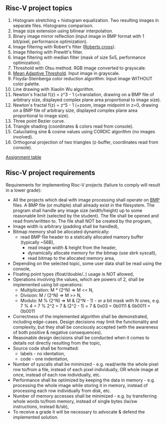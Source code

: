 ## Risc-V project topics
1. Histogram stretching + histogram equalization. Two resulting images in separate files. Histograms comparison.
2. Image size extension using bilinear interpolation. 
3. Binary image mirror reflection (input image in BMP format with 1 bit/pixel, performance optimization).
4. Image filtering with Robert's filter ([Roberts cross](https://en.wikipedia.org/wiki/Roberts_cross)).
5. Image filtering with Prewitt's filter. 
6. Image filtering with median filter (mask of size 5x5, performance optimization).
7. Threshold with Otsu method. RGB image converted to grayscale.
8. [Mean Adaptive Threshold](https://homepages.inf.ed.ac.uk/rbf/HIPR2/adpthrsh.htm). Input image in grayscale.
9. Floyda-Steinberga color reduction algorithm. Input image WITHOUT color palette.
10. Line drawing with Xiaolin Wu algorithm.
11. Newton's fractal f(z) = z^3 - 1 (+translation, drawing on a BMP file of arbitrary size, displayed complex plane area proportional to image size).
12. Newton's fractal f(z) = z^5 - 1 (+zoom, image midpoint in z=0, drawing on a BMP file of arbitrary size, displayed complex plane area proportional to image size).
13. Three point Bezier curve.
14. Triangle shading (coordinates & colors read from console). 
15. Calucliating sine & cosine values using CORDIC algorithm (no images involved). 
16. Orthogonal projection of two triangles (z-buffer, coordinates read from console). 

[Assignment table](https://wutwaw-my.sharepoint.com/:x:/g/personal/slawomir_niespodziany_pw_edu_pl/ERwLc89tU91BrhZMLEFLZn4B0fcK_YF8B_xaa77L4twK6A?e=HZKwos)

## Risc-V project requirements
Requirements for implementing Risc-V projects (failure to comply will result in a lower grade):

- All the projects which deal with image processing shall operate on [BMP](https://en.wikipedia.org/wiki/BMP_file_format) files. A BMP file (or multiple) shall already exist in the filesystem. The program shall handle any image size (width/height) up to some reasonable limit (selected by the student). The file shall be opened and read from/writtten to. The file shall NOT be created by the program,
- Image width is arbitrary (padding shall be handled),
- Bitmap memory shall be allocated dynamically:
  - read BMP file header to a statically allocated mamory buffer (typically ~56B),
	- read image width & height from the header,
	- dynamically allocate memory for the bitmap (use sbrk syscall),
	- read bitmap to the allocated memory area,
- Depending on the selected topic, some user data shall be read using the console,
- Floating point types (float/double/..) usage is NOT allowed,
- Operations involving the values, which are powers of 2, shall be implemented using bit operations:
  - Multiplication: M * (2^N) => M << N,
  - Division: M / (2^N) => M >> N,
  - Modulo: M % (2^N) => M & (2^N - 1) - or a bit mask with N ones, e.g. 7 % 4 = 7 % 2^2 = 7 & (2^2 - 1) = 7 & 0x03 = 0b0111 & 0b0011 = 0b0011
- Correctness of the implemented algorithm shall be demonstrated, including edge-cases. Design decisions may limit the functionality and complexity, but they shall be conciously accepted (with the awareness of both positive & negative consequences).
- Reasonable design decisions shall be conducted when it comes to details not directly resulting from the topic,
- Source code shall be formatted: 
    - labels - no identation, 
    - code - one indentation,
- Number of syscalls shall be minimized - e.g. read/write the whole pixel row to/from a file, instead of each pixel individually, OR whole image at once, instead of each row individually, etc.
- Performance shall be optimized by keeping the data in memory - e.g. processing the whole image while storing it in memory, instead of processing each row individually from disk, etc.
- Number of memory accesses shall be minimized - e.g. by transferring whole words to/from memory, instead of single bytes (lw/sw instructions, instead lb/sb),
- To receive a grade it will be necessary to advocate & defend the implemented solution.